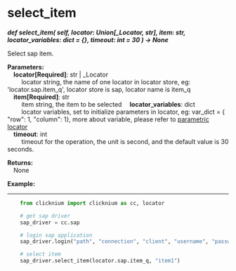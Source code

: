 # select_item

***def select_item(
        self,
        locator: Union[_Locator, str],
        item: str,
        locator_variables: dict = {},
        timeout: int = 30
    ) -> None***  

Select sap item.

**Parameters:**  
    &emsp;**locator[Required]**: str | _Locator  
        &emsp;&emsp; locator string, the name of one locator in locator store, eg: 'locator.sap.item_q', locator store is sap, locator name is item_q  
    &emsp;**item[Required]**: str  
        &emsp;&emsp; item string, the item to be selected
    &emsp;**locator_variables**: dict  
        &emsp;&emsp; locator variables, set to initialize parameters in locator, eg: var_dict = { "row": 1,  "column": 1}, more about variable, please refer to [parametric locator](./doc/automation/parametric_locator.md)  
    &emsp;**timeout**: int  
        &emsp;&emsp; timeout for the operation, the unit is second, and the default value is 30 seconds. 

**Returns:**  
    &emsp;None

**Example:**
***
```python
    from clicknium import clicknium as cc, locator

    # get sap driver
    sap_driver = cc.sap

    # login sap application
    sap_driver.login("path", "connection", "client", "username", "password")

    # select item
    sap_driver.select_item(locator.sap.item_q, "item1")
```
